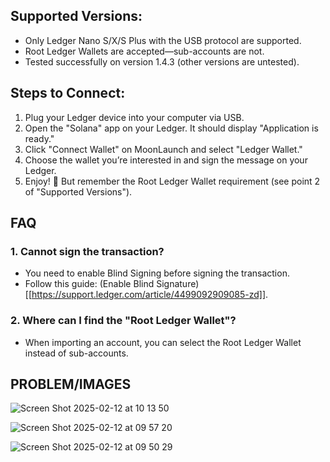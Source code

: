 ## Supported Versions:

- Only Ledger Nano S/X/S Plus with the USB protocol are supported.
- Root Ledger Wallets are accepted—sub-accounts are not.
- Tested successfully on version 1.4.3 (other versions are untested).

## Steps to Connect:

1. Plug your Ledger device into your computer via USB.
2. Open the "Solana" app on your Ledger. It should display "Application is ready."
3. Click "Connect Wallet" on MoonLaunch and select "Ledger Wallet."
4. Choose the wallet you’re interested in and sign the message on your Ledger.
5. Enjoy! 🚀 But remember the Root Ledger Wallet requirement (see point 2 of "Supported Versions").

## FAQ

### 1. Cannot sign the transaction?

   - You need to enable Blind Signing before signing the transaction.
   - Follow this guide: (Enable Blind Signature)[[https://support.ledger.com/article/4499092909085-zd]].

### 2. Where can I find the "Root Ledger Wallet"?

   - When importing an account, you can select the Root Ledger Wallet instead of sub-accounts.


## PROBLEM/IMAGES

![Screen Shot 2025-02-12 at 10 13 50](https://github.com/user-attachments/assets/b9b0d3c2-e541-47fd-bf94-53171167dc70)

![Screen Shot 2025-02-12 at 09 57 20](https://github.com/user-attachments/assets/cc00f17d-9db6-4b5b-b77b-ae573da6bfca)

![Screen Shot 2025-02-12 at 09 50 29](https://github.com/user-attachments/assets/ae1d85c6-0443-49be-8fa6-68189de0e56c)

